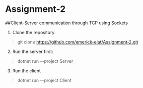 # Assignment-2
##Client-Server communication through TCP using Sockets

1. Clone the repository:
 > git clone https://github.com/emerick-elat/Assignment-2.git
2. Run the server first:
 > dotnet run --project Server
3. Run the client
 > dotnet run --project Client